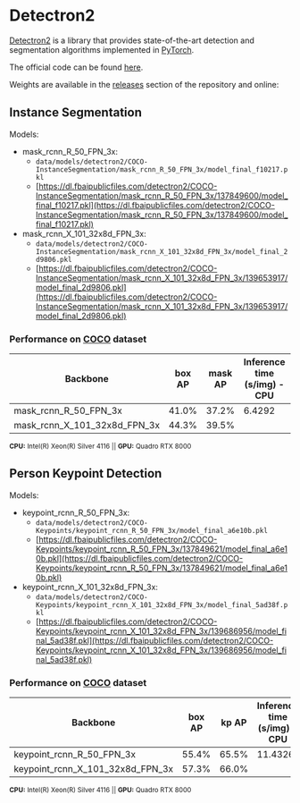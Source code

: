 # Detectron2

[Detectron2](https://github.com/facebookresearch/detectron2) is a library that provides state-of-the-art detection and segmentation algorithms implemented in [PyTorch](https://pytorch.org/).

The official code can be found [here](https://github.com/facebookresearch/detectron2).

Weights are available in the [releases](https://github.com/CommuniCityProject/communicity_toolbox/releases) section of the repository and online:


## Instance Segmentation

Models:

- mask_rcnn_R_50_FPN_3x:
  - ``data/models/detectron2/COCO-InstanceSegmentation/mask_rcnn_R_50_FPN_3x/model_final_f10217.pkl``
  - [https://dl.fbaipublicfiles.com/detectron2/COCO-InstanceSegmentation/mask_rcnn_R_50_FPN_3x/137849600/model_final_f10217.pkl](https://dl.fbaipublicfiles.com/detectron2/COCO-InstanceSegmentation/mask_rcnn_R_50_FPN_3x/137849600/model_final_f10217.pkl)
- mask_rcnn_X_101_32x8d_FPN_3x:
  - ``data/models/detectron2/COCO-InstanceSegmentation/mask_rcnn_X_101_32x8d_FPN_3x/model_final_2d9806.pkl``
  - [https://dl.fbaipublicfiles.com/detectron2/COCO-InstanceSegmentation/mask_rcnn_X_101_32x8d_FPN_3x/139653917/model_final_2d9806.pkl](https://dl.fbaipublicfiles.com/detectron2/COCO-InstanceSegmentation/mask_rcnn_X_101_32x8d_FPN_3x/139653917/model_final_2d9806.pkl)

### Performance on [COCO](https://cocodataset.org) dataset
| Backbone | box AP| mask AP | Inference time (s/img) - CPU | Inference time (s/img) - GPU|
|-|-|-|-|-|
| mask_rcnn_R_50_FPN_3x | 41.0% | 37.2% | 6.4292 | 0.0690 |
| mask_rcnn_X_101_32x8d_FPN_3x | 44.3% | 39.5% |  |  |

<sup>**CPU:** Intel(R) Xeon(R) Silver 4116 || **GPU:** Quadro RTX 8000</sup>

## Person Keypoint Detection

Models:

- keypoint_rcnn_R_50_FPN_3x:
  - ``data/models/detectron2/COCO-Keypoints/keypoint_rcnn_R_50_FPN_3x/model_final_a6e10b.pkl``
  - [https://dl.fbaipublicfiles.com/detectron2/COCO-Keypoints/keypoint_rcnn_R_50_FPN_3x/137849621/model_final_a6e10b.pkl](https://dl.fbaipublicfiles.com/detectron2/COCO-Keypoints/keypoint_rcnn_R_50_FPN_3x/137849621/model_final_a6e10b.pkl)
- keypoint_rcnn_X_101_32x8d_FPN_3x:
  - ``data/models/detectron2/COCO-Keypoints/keypoint_rcnn_X_101_32x8d_FPN_3x/model_final_5ad38f.pkl``
  - [https://dl.fbaipublicfiles.com/detectron2/COCO-Keypoints/keypoint_rcnn_X_101_32x8d_FPN_3x/139686956/model_final_5ad38f.pkl](https://dl.fbaipublicfiles.com/detectron2/COCO-Keypoints/keypoint_rcnn_X_101_32x8d_FPN_3x/139686956/model_final_5ad38f.pkl)

### Performance on [COCO](https://cocodataset.org) dataset
| Backbone | box AP| kp AP | Inference time (s/img) - CPU | Inference time (s/img) - GPU|
|-|-|-|-|-|
| keypoint_rcnn_R_50_FPN_3x | 55.4% | 65.5% | 11.4326 | 0.1099 |
| keypoint_rcnn_X_101_32x8d_FPN_3x | 57.3% | 66.0% |  |  |

<sup>**CPU:** Intel(R) Xeon(R) Silver 4116 || **GPU:** Quadro RTX 8000</sup>